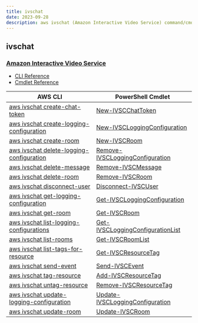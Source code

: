 ```yaml
---
title: ivschat
date: 2023-09-28
description: aws ivschat (Amazon Interactive Video Service) command/cmdlet list.
---
```


## ivschat

### [Amazon Interactive Video Service](https://aws.amazon.com/ivs/)

* [CLI Reference](https://awscli.amazonaws.com/v2/documentation/api/latest/reference/ivschat/index.html)
* [Cmdlet Reference](https://docs.aws.amazon.com/powershell/latest/reference/items/Ivschat_cmdlets.html)

|AWS CLI|PowerShell Cmdlet|
|----|----|
|[aws ivschat create-chat-token](https://awscli.amazonaws.com/v2/documentation/api/latest/reference/ivschat/create-chat-token.html)|[New-IVSCChatToken](https://docs.aws.amazon.com/powershell/latest/reference/items/New-IVSCChatToken.html)|
|[aws ivschat create-logging-configuration](https://awscli.amazonaws.com/v2/documentation/api/latest/reference/ivschat/create-logging-configuration.html)|[New-IVSCLoggingConfiguration](https://docs.aws.amazon.com/powershell/latest/reference/items/New-IVSCLoggingConfiguration.html)|
|[aws ivschat create-room](https://awscli.amazonaws.com/v2/documentation/api/latest/reference/ivschat/create-room.html)|[New-IVSCRoom](https://docs.aws.amazon.com/powershell/latest/reference/items/New-IVSCRoom.html)|
|[aws ivschat delete-logging-configuration](https://awscli.amazonaws.com/v2/documentation/api/latest/reference/ivschat/delete-logging-configuration.html)|[Remove-IVSCLoggingConfiguration](https://docs.aws.amazon.com/powershell/latest/reference/items/Remove-IVSCLoggingConfiguration.html)|
|[aws ivschat delete-message](https://awscli.amazonaws.com/v2/documentation/api/latest/reference/ivschat/delete-message.html)|[Remove-IVSCMessage](https://docs.aws.amazon.com/powershell/latest/reference/items/Remove-IVSCMessage.html)|
|[aws ivschat delete-room](https://awscli.amazonaws.com/v2/documentation/api/latest/reference/ivschat/delete-room.html)|[Remove-IVSCRoom](https://docs.aws.amazon.com/powershell/latest/reference/items/Remove-IVSCRoom.html)|
|[aws ivschat disconnect-user](https://awscli.amazonaws.com/v2/documentation/api/latest/reference/ivschat/disconnect-user.html)|[Disconnect-IVSCUser](https://docs.aws.amazon.com/powershell/latest/reference/items/Disconnect-IVSCUser.html)|
|[aws ivschat get-logging-configuration](https://awscli.amazonaws.com/v2/documentation/api/latest/reference/ivschat/get-logging-configuration.html)|[Get-IVSCLoggingConfiguration](https://docs.aws.amazon.com/powershell/latest/reference/items/Get-IVSCLoggingConfiguration.html)|
|[aws ivschat get-room](https://awscli.amazonaws.com/v2/documentation/api/latest/reference/ivschat/get-room.html)|[Get-IVSCRoom](https://docs.aws.amazon.com/powershell/latest/reference/items/Get-IVSCRoom.html)|
|[aws ivschat list-logging-configurations](https://awscli.amazonaws.com/v2/documentation/api/latest/reference/ivschat/list-logging-configurations.html)|[Get-IVSCLoggingConfigurationList](https://docs.aws.amazon.com/powershell/latest/reference/items/Get-IVSCLoggingConfigurationList.html)|
|[aws ivschat list-rooms](https://awscli.amazonaws.com/v2/documentation/api/latest/reference/ivschat/list-rooms.html)|[Get-IVSCRoomList](https://docs.aws.amazon.com/powershell/latest/reference/items/Get-IVSCRoomList.html)|
|[aws ivschat list-tags-for-resource](https://awscli.amazonaws.com/v2/documentation/api/latest/reference/ivschat/list-tags-for-resource.html)|[Get-IVSCResourceTag](https://docs.aws.amazon.com/powershell/latest/reference/items/Get-IVSCResourceTag.html)|
|[aws ivschat send-event](https://awscli.amazonaws.com/v2/documentation/api/latest/reference/ivschat/send-event.html)|[Send-IVSCEvent](https://docs.aws.amazon.com/powershell/latest/reference/items/Send-IVSCEvent.html)|
|[aws ivschat tag-resource](https://awscli.amazonaws.com/v2/documentation/api/latest/reference/ivschat/tag-resource.html)|[Add-IVSCResourceTag](https://docs.aws.amazon.com/powershell/latest/reference/items/Add-IVSCResourceTag.html)|
|[aws ivschat untag-resource](https://awscli.amazonaws.com/v2/documentation/api/latest/reference/ivschat/untag-resource.html)|[Remove-IVSCResourceTag](https://docs.aws.amazon.com/powershell/latest/reference/items/Remove-IVSCResourceTag.html)|
|[aws ivschat update-logging-configuration](https://awscli.amazonaws.com/v2/documentation/api/latest/reference/ivschat/update-logging-configuration.html)|[Update-IVSCLoggingConfiguration](https://docs.aws.amazon.com/powershell/latest/reference/items/Update-IVSCLoggingConfiguration.html)|
|[aws ivschat update-room](https://awscli.amazonaws.com/v2/documentation/api/latest/reference/ivschat/update-room.html)|[Update-IVSCRoom](https://docs.aws.amazon.com/powershell/latest/reference/items/Update-IVSCRoom.html)|

